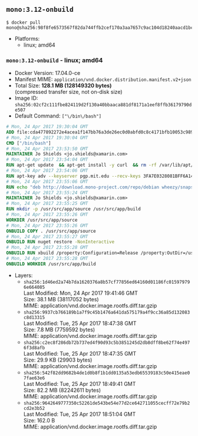 ## `mono:3.12-onbuild`

```console
$ docker pull mono@sha256:98f8fe6573567f82da744ffb2cef170a3aa7657c9ac104d18240aacd1bc8e435
```

-	Platforms:
	-	linux; amd64

### `mono:3.12-onbuild` - linux; amd64

-	Docker Version: 17.04.0-ce
-	Manifest MIME: `application/vnd.docker.distribution.manifest.v2+json`
-	Total Size: **128.1 MB (128149320 bytes)**  
	(compressed transfer size, not on-disk size)
-	Image ID: `sha256:02cf2c111fbe824119d2f130a40bbaaca881df8171a1eef8ffb36179790de507`
-	Default Command: `["\/bin\/bash"]`

```dockerfile
# Mon, 24 Apr 2017 19:30:04 GMT
ADD file:cda477892272e4acea1f147bb76a3de26ec0d0abfd0c8c4171bfb10053c98985 in / 
# Mon, 24 Apr 2017 19:30:04 GMT
CMD ["/bin/bash"]
# Mon, 24 Apr 2017 23:53:50 GMT
MAINTAINER Jo Shields <jo.shields@xamarin.com>
# Mon, 24 Apr 2017 23:54:04 GMT
RUN apt-get update 	&& apt-get install -y curl 	&& rm -rf /var/lib/apt/lists/*
# Mon, 24 Apr 2017 23:54:06 GMT
RUN apt-key adv --keyserver pgp.mit.edu --recv-keys 3FA7E0328081BFF6A14DA29AA6A19B38D3D831EF
# Mon, 24 Apr 2017 23:55:06 GMT
RUN echo "deb http://download.mono-project.com/repo/debian wheezy/snapshots/3.12.0 main" > /etc/apt/sources.list.d/mono-xamarin.list         && echo "deb http://download.mono-project.com/repo/debian 312-security main" >> /etc/apt/sources.list.d/mono-xamarin.list 	&& apt-get update 	&& apt-get install -y mono-devel ca-certificates-mono fsharp mono-vbnc nuget 	&& rm -rf /var/lib/apt/lists/*
# Mon, 24 Apr 2017 23:55:24 GMT
MAINTAINER Jo Shields <jo.shields@xamarin.com>
# Mon, 24 Apr 2017 23:55:25 GMT
RUN mkdir -p /usr/src/app/source /usr/src/app/build
# Mon, 24 Apr 2017 23:55:26 GMT
WORKDIR /usr/src/app/source
# Mon, 24 Apr 2017 23:55:26 GMT
ONBUILD COPY . /usr/src/app/source
# Mon, 24 Apr 2017 23:55:27 GMT
ONBUILD RUN nuget restore -NonInteractive
# Mon, 24 Apr 2017 23:55:28 GMT
ONBUILD RUN xbuild /property:Configuration=Release /property:OutDir=/usr/src/app/build/
# Mon, 24 Apr 2017 23:55:28 GMT
ONBUILD WORKDIR /usr/src/app/build
```

-	Layers:
	-	`sha256:1d46ed2a74b7da1620376a8b57cf77856ed64160d01186fc015979796e664085`  
		Last Modified: Mon, 24 Apr 2017 19:41:46 GMT  
		Size: 38.1 MB (38117052 bytes)  
		MIME: application/vnd.docker.image.rootfs.diff.tar.gzip
	-	`sha256:9937cb766189b1a7f9c45b1476a641da575179a4f9cc36a85d132083c8d13315`  
		Last Modified: Tue, 25 Apr 2017 18:47:38 GMT  
		Size: 7.8 MB (7759592 bytes)  
		MIME: application/vnd.docker.image.rootfs.diff.tar.gzip
	-	`sha256:c2ec8f286db72b737ed4f90d93c5b3851245d2db8dff8be62f74e4976f3d8afb`  
		Last Modified: Tue, 25 Apr 2017 18:47:35 GMT  
		Size: 29.9 KB (29903 bytes)  
		MIME: application/vnd.docker.image.rootfs.diff.tar.gzip
	-	`sha256:542f82dd9682b4de1d0b8f1b1dd0135a53edb65539183c50e415eae07fae63e6`  
		Last Modified: Tue, 25 Apr 2017 18:49:41 GMT  
		Size: 82.2 MB (82242611 bytes)  
		MIME: application/vnd.docker.image.rootfs.diff.tar.gzip
	-	`sha256:9642649777350c52261de543be54e77d2ce642711055cecff72e79b2cd2e3b52`  
		Last Modified: Tue, 25 Apr 2017 18:51:04 GMT  
		Size: 162.0 B  
		MIME: application/vnd.docker.image.rootfs.diff.tar.gzip
